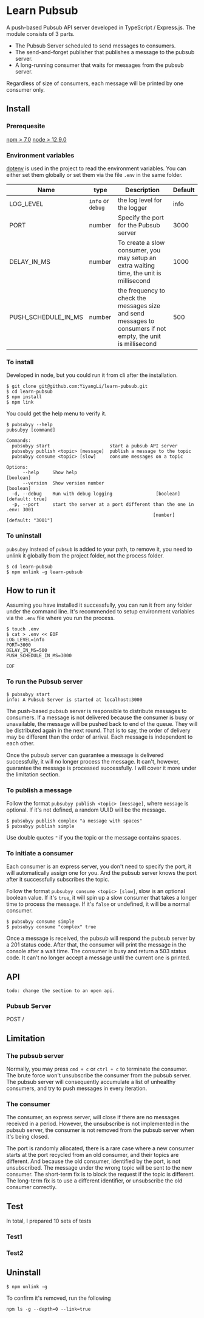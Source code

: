 # Learn Pubsub
A push-based Pubsub API server developed in TypeScript / Express.js. The module consists of 3 parts. 
- The Pubsub Server scheduled to send messages to consumers.
- The send-and-forget publisher that publishes a message to the pubsub server.
- A long-running consumer that waits for messages from the pubsub server. 

Regardless of size of consumers, each message will be printed by one consumer only. 

## Install
### Prerequesite 
[npm > 7.0](https://docs.npmjs.com/downloading-and-installing-node-js-and-npm)
[node > 12.9.0](https://nodejs.org/en/download/)

### Environment variables
[dotenv](https://www.npmjs.com/package/dotenv) is used in the project to read the environment variables. You can either set them globally or set them via the file `.env` in the same folder. 

| Name | type | Description | Default |
| --- | ----| ----------- | --------- |
| LOG_LEVEL | `info` or `debug` | the log level for the logger | info |
| PORT | number | Specify the port for the Pubsub server | 3000 |
| DELAY_IN_MS | number | To create a slow consumer, you may setup an extra waiting time, the unit is millisecond | 1000 |
| PUSH_SCHEDULE_IN_MS | number | the frequency to check the messages size and send messages to consumers if not empty, the unit is millisecond | 500 |

### To install
Developed in node, but you could run it from cli after the installation. 

```shell
$ git clone git@github.com:YiyangLi/learn-pubsub.git
$ cd learn-pubsub
$ npm install
$ npm link
```

You could get the help menu to verify it. 
```
$ pubsubyy --help
pubsubyy [command]

Commands:
  pubsubyy start                      start a pubsub API server
  pubsubyy publish <topic> [message]  publish a message to the topic
  pubsubyy consume <topic> [slow]     consume messages on a topic

Options:
      --help     Show help                                             [boolean]
      --version  Show version number                                   [boolean]
  -d, --debug    Run with debug logging                [boolean] [default: true]
  -p, --port     start the server at a port different than the one in .env: 3001
                                                      [number] [default: "3001"]
```

### To uninstall
`pubsubyy` instead of `pubsub` is added to your path, to remove it, you need to unlink it globally from the project folder, not the process folder. 
```shell
$ cd learn-pubsub
$ npm unlink -g learn-pubsub  
```

## How to run it
Assuming you have installed it successfully, you can run it from any folder under the command line. 
It's recommended to setup environment variables via the `.env` file where you run the process. 
```shell
$ touch .env
$ cat > .env << EOF
LOG_LEVEL=info
PORT=3000
DELAY_IN_MS=500
PUSH_SCHEDULE_IN_MS=3000

EOF
```

### To run the Pubsub server
```shell
$ pubsubyy start
info: A Pubsub Server is started at localhost:3000
```

The push-based pubsub server is responsible to distribute messages to consumers. If a message is not delivered because the consumer is busy or unavailable, the message will be pushed back to end of the queue. They will be distributed again in the next round. That is to say, the order of delivery may be different than the order of arrival. Each message is independent to each other. 

Once the pubsub server can guarantee a message is delivered successfully, it will no longer process the message. It can't, however, guarantee the message is processed successfully. I will cover it more under the limitation section. 

### To publish a message
Follow the format `pubsubyy publish <topic> [message]`, where `message` is optional. If it's not defined, a random UUID will be the message. 
```shell
$ pubsubyy publish complex "a message with spaces"
$ pubsubyy publish simple
```
Use double quotes `"` if you the topic or the message contains spaces.

### To initiate a consumer
Each consumer is an express server, you don't need to specify the port, it will automatically assign one for you. And the pubsub server knows the port after it successfully subscribes the topic. 

Follow the format `pubsubyy consume <topic> [slow]`, slow is an optional boolean value. If it's `true`, it will spin up a slow consumer that takes a longer time to process the message. If it's `false` or undefined, it will be a normal consumer. 


```shell
$ pubsubyy consume simple
$ pubsubyy consume "complex" true
```

Once a message is received, the pubsub will respond the pubsub server by a 201 status code. After that, the consumer will print the message in the console after a wait time. The consumer is busy and return a 503 status code. It can't no longer accept a message until the current one is printed. 


## API
```
todo: change the section to an open api. 
```
### Pubsub Server
POST /


## Limitation
### The pubsub server
Normally, you may press `cmd + c` or `ctrl + c` to terminate the consumer. The brute force won't unsubscribe the consumer from the pubsub server. The pubsub server will consequently accumulate a list of unhealthy consumers, and try to push messages in every iteration. 

### The consumer
The consumer, an express server, will close if there are no messages received in a period. However, the unsubscribe is not implemented in the pubsub server, the consumer is not removed from the pubsub server when it's being closed.

The port is randomly allocated, there is a rare case where a new consumer starts at the port recycled from an old consumer, and their topics are different. And because the old consumer, identified by the port, is not unsubscribed. The message under the wrong topic will be sent to the new consumer. The short-term fix is to block the request if the topic is different. The long-term fix is to use a different identifier, or unsubscribe the old consumer correctly. 


## Test
In total, I prepared 10 sets of tests
### Test1

### Test2

## Uninstall
```
$ npm unlink -g
```

To confirm it's removed, run the following
```
npm ls -g --depth=0 --link=true
```
